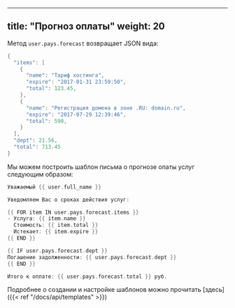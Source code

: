 
---
title: "Прогноз оплаты"
weight: 20
---

Метод `user.pays.forecast` возвращает JSON вида:

```go
{
  "items": [
    {
      "name": "Тариф хостинга",
      "expire": "2017-01-31 23:59:50",
      "total": 123.45,
    },
    {
      "name": "Регистрация домена в зоне .RU: domain.ru",
      "expire": "2017-07-29 12:39:46",
      "total": 590,
    }
  ],
  "dept": 21.56,
  "total": 713.45
}
```

Мы можем построить шаблон письма о прогнозе опаты услуг следующим образом:
```go
Уважаемый {{ user.full_name }}

Уведомляем Вас о сроках действия услуг:

{{ FOR item IN user.pays.forecast.items }}
- Услуга: {{ item.name }}
  Стоимость: {{ item.total }}
  Истекает: {{ item.expire }}
{{ END }}

{{ IF user.pays.forecast.dept }}
Погашение задолженности: {{ user.pays.forecast.dept }}
{{ END }}

Итого к оплате: {{ user.pays.forecast.total }} руб.
```

Подробнее о создании и настройке шаблонов можно прочитать [здесь]({{< ref "/docs/api/templates" >}})

